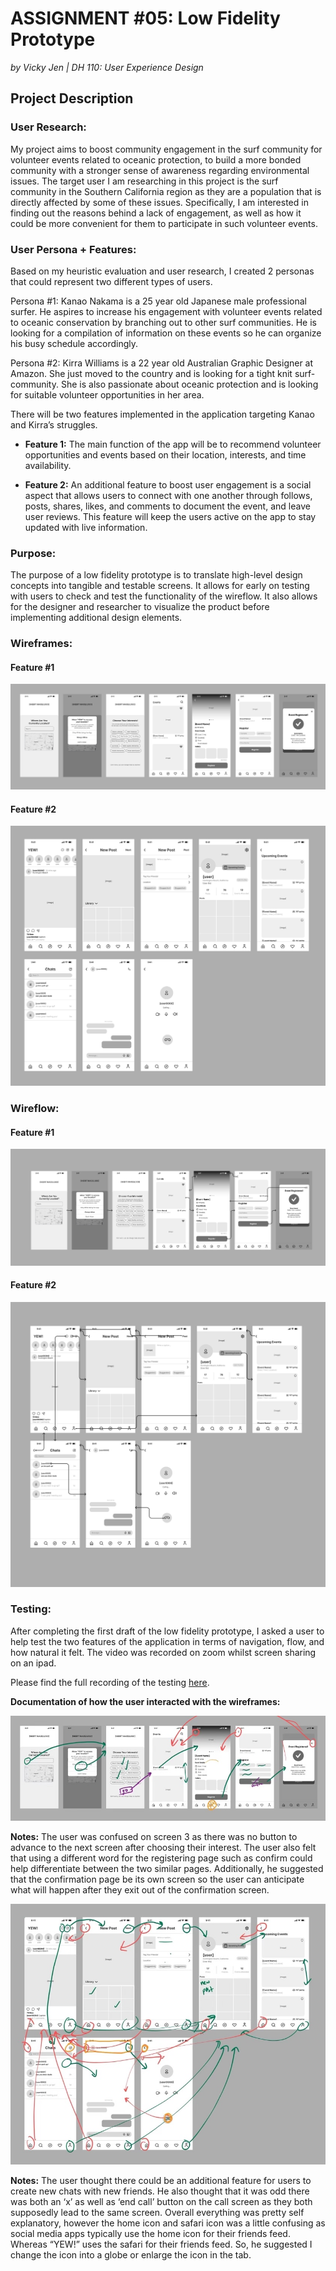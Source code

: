 # ASSIGNMENT #05: Low Fidelity Prototype
_by Vicky Jen | DH 110: User Experience Design_

## Project Description

### User Research:
My project aims to boost community engagement in the surf community for volunteer events related to oceanic protection, to build a more bonded community with a stronger sense of awareness regarding environmental issues. The target user I am researching in this project is the surf community in the Southern California region as they are a population that is directly affected by some of these issues. Specifically, I am interested in finding out the reasons behind a lack of engagement, as well as how it could be more convenient for them to participate in such volunteer events. 

### User Persona + Features:
Based on my heuristic evaluation and user research, I created 2 personas that could represent two different types of users. 

Persona #1: Kanao Nakama is a 25 year old Japanese male professional surfer. He aspires to increase his engagement with volunteer events related to oceanic conservation by branching out to other surf communities. He is looking for a compilation of information on these events so he can organize his busy schedule accordingly.

Persona #2: Kirra Williams is a 22 year old Australian Graphic Designer at Amazon. She just moved to the country and is looking for a tight knit surf-community. She is also passionate about oceanic protection and is looking for suitable volunteer opportunities in her area. 

There will be two features implemented in the application targeting Kanao and Kirra’s struggles. 

- **Feature 1:** The main function of the app will be to recommend volunteer opportunities and events based on their location, interests, and time availability. 

- **Feature 2:** An additional feature to boost user engagement is a social aspect that allows users to connect with one another through follows, posts, shares, likes, and comments to document the event, and leave user reviews. This feature will keep the users active on the app to stay updated with live information. 

### Purpose:
The purpose of a low fidelity prototype is to translate high-level design concepts into tangible and testable screens. It allows for early on testing with users to check and test the functionality of the wireflow. It also allows for the designer and researcher to visualize the product before implementing additional design elements. 

### Wireframes:
#### Feature #1
![Feature 1](./images/Feature_1.png)
#### Feature #2
![Feature 2](./images/Feature_2.png)

### Wireflow:
#### Feature #1
![Wireframe 1](./images/Wireframe_1.png)
#### Feature #2
![Wireframe 2](./images/Wireframe_2.png)

### Testing:
After completing the first draft of the low fidelity prototype, I asked a user to help test the two features of the application in terms of navigation, flow, and how natural it felt. The video was recorded on zoom whilst screen sharing on an ipad.

Please find the full recording of the testing [here](https://drive.google.com/file/d/1thi95iwfNH1Rjo90ijREl1spQg0qQb9l/view?usp=sharing). 

**Documentation of how the user interacted with the wireframes:**

![User_1](./images/User_1.png)

**Notes:** The user was confused on screen 3 as there was no button to advance to the next screen after choosing their interest. The user also felt that using a different word for the registering page such as confirm could help differentiate between the two similar pages. Additionally, he suggested that the confirmation page be its own screen so the user can anticipate what will happen after they exit out of the confirmation screen. 

![User_2](./images/User_2.png)

**Notes:** The user thought there could be an additional feature for users to create new chats with new friends. He also thought that it was odd there was both an ‘x’ as well as ‘end call’ button on the call screen as they both supposedly lead to the same screen. Overall everything was pretty self explanatory, however the home icon and safari icon was a little confusing as social media apps typically use the home icon for their friends feed. Whereas “YEW!” uses the safari for their friends feed. So, he suggested I change the icon into a globe or enlarge the icon in the tab. 

